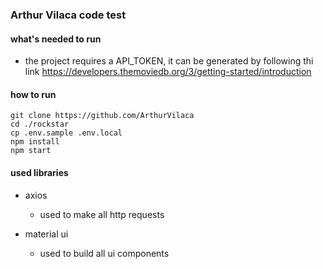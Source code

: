 ### Arthur Vilaca code test

#### what's needed to run

- the project requires a API_TOKEN, it can be generated by following thi link https://developers.themoviedb.org/3/getting-started/introduction


#### how to run

    git clone https://github.com/ArthurVilaca
    cd ./rockstar
    cp .env.sample .env.local
    npm install
    npm start

#### used libraries

- axios
    - used to make all http requests


- material ui
    - used to build all ui components